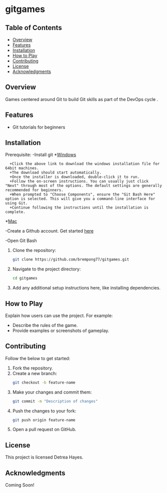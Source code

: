 # gitgames

## Table of Contents
- [Overview](#overview)
- [Features](#features)
- [Installation](#installation)
- [How to Play](#how-to-play)
- [Contributing](#contributing)
- [License](#license)
- [Acknowledgments](#acknowledgments)

## Overview
Games centered around Git to build Git skills as part of the DevOps cycle .

## Features
- Git tutorials for beginners

## Installation

Prerequisite: 
-Install git 
   *[Windows](https://github.com/git-for-windows/git/releases/download/v2.49.0.windows.1/Git-2.49.0-64-bit.exe) 

      +Click the above link to download the windows installation file for 64bit machines.
      +The download should start automatically.
      +Once the installer is downloaded, double-click it to run.
      +Follow the on-screen instructions. You can usually just click "Next" through most of the options. The default settings are generally recommended for beginners.
      +When prompted to "Choose Components", ensure the "Git Bash Here" option is selected. This will give you a command-line interface for using Git.
      +Continue following the instructions until the installation is complete.

   *[Mac](https://git-scm.com/downloads/mac)
   

-Create a Github account. Get started [here](https://github.com/)

-Open Git Bash 
1. Clone the repository:
   ```bash
   git clone https://github.com/brempong77/gitgames.git
   ```
2. Navigate to the project directory:
   ```bash
   cd gitgames
   ```
3. Add any additional setup instructions here, like installing dependencies.

## How to Play
Explain how users can use the project. For example:
- Describe the rules of the game.
- Provide examples or screenshots of gameplay.

## Contributing
Follow the below to get started:
1. Fork the repository.
2. Create a new branch:
   ```bash
   git checkout -b feature-name
   ```
3. Make your changes and commit them:
   ```bash
   git commit -m "Description of changes"
   ```
4. Push the changes to your fork:
   ```bash
   git push origin feature-name
   ```
5. Open a pull request on GitHub.

## License

This project is licensed Detrea Hayes.

## Acknowledgments
Coming Soon!


